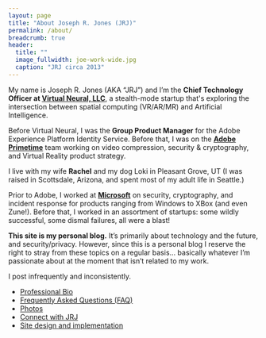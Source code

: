 ```yaml
---
layout: page
title: "About Joseph R. Jones (JRJ)"
permalink: /about/
breadcrumb: true
header:
  title: ""
  image_fullwidth: joe-work-wide.jpg
  caption: "JRJ circa 2013"
---
```


My name is Joseph R. Jones (AKA “JRJ”) and I’m the **Chief Technology Officer at 
[Virtual Neural, LLC](https://virtualneural.net)**, a stealth-mode startup that's 
exploring the intersection between spatial computing (VR/AR/MR) and Artificial
Intelligence. 

Before Virtual Neural, I was the **Group Product Manager** for the Adobe Experience Platform Identity Service. Before that, I was on the [**Adobe Primetime**](http://www.adobe.com/solutions/primetime.html) team working on video compression, security & cryptography, and Virtual Reality product strategy. 

I live with my wife **Rachel** and my dog Loki in Pleasant Grove, UT (I was raised in Scottsdale, Arizona, and spent most of my adult life in Seattle.)

Prior to Adobe, I worked at [**Microsoft**](http://microsoft.com) on security, cryptography, and incident response for products ranging from Windows to XBox (and even Zune!). Before that, I worked in an assortment of startups: some wildly successful, some dismal failures, all were a blast!

**This site is my personal blog.** It’s primarily about technology and the future, and security/privacy. However, since this is a personal blog I reserve the right to stray from these topics on a regular basis… basically whatever I’m passionate about at the moment that isn’t related to my work. 

I post infrequently and inconsistently. 

* [Professional Bio](/about/bio/)
* [Frequently Asked Questions (FAQ)](/about/faq/)
* [Photos](/about/photos/)
* [Connect with JRJ](/connect/)
* [Site design and implementation](/about/colophon/) 
